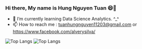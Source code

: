 ### Hi there, My name is Hung Nguyen Tuan 😄👋
- 🌱 I’m currently learning Data Science Analytics. ^_^
- 📫 How to reach me : tuanhungnguyen11203@gmail.com or https://www.facebook.com/alverysilva/
  
![Top Langs](https://github-readme-stats.vercel.app/api/top-langs/?username=vanhunguwu&layout=compact)
![Top Langs](https://github-readme-stats.vercel.app/api/top-langs/?username=anuraghazra&hide=html)
